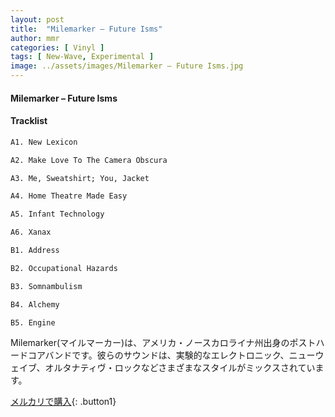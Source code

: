 ```yaml
---
layout: post
title:  "Milemarker – Future Isms"
author: mmr
categories: [ Vinyl ]
tags: [ New-Wave, Experimental ]
image: ../assets/images/Milemarker – Future Isms.jpg
---
```


#### Milemarker – Future Isms

#### Tracklist
```md
A1. New Lexicon

A2. Make Love To The Camera Obscura

A3. Me, Sweatshirt; You, Jacket

A4. Home Theatre Made Easy

A5. Infant Technology

A6. Xanax

B1. Address

B2. Occupational Hazards

B3. Somnambulism

B4. Alchemy

B5. Engine
```

Milemarker(マイルマーカー)は、アメリカ・ノースカロライナ州出身のポストハードコアバンドです。彼らのサウンドは、実験的なエレクトロニック、ニューウェイブ、オルタナティヴ・ロックなどさまざまなスタイルがミックスされています。

[メルカリで購入](https://jp.mercari.com/item/m59516600898){: .button1}

